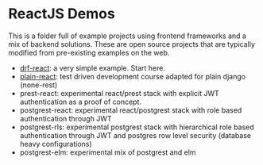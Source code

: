 # ReactJS Demos

This is a folder full of example projects using frontend frameworks and a mix of backend solutions. These are open source projects that are typically modified from pre-existing examples on the web.

- [drf-react](https://github.com/geezhawk/drf-react): a very simple example. Start here.
- [plain-react](https://testdriven.io): test driven development course adapted for plain django (none-rest)
- prest-react: experimental react/prest stack with explicit JWT authentication as a proof of concept.
- postgrest-react: experimental react/postgrest stack with role based authentication through JWT
- postgrest-rls: experimental postgrest stack with hierarchical role based authentication through JWT and postgres row level security (database heavy configurations)
- postgrest-elm: experimental mix of postgrest and elm

